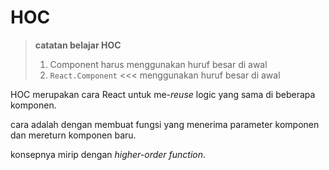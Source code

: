 # HOC

> **catatan belajar HOC**
>
> 1. Component harus menggunakan huruf besar di awal
> 2. `React.Component` <<< menggunakan huruf besar di awal

HOC merupakan cara React untuk me-_reuse_ logic yang sama di beberapa komponen.

cara adalah dengan membuat fungsi yang menerima parameter komponen dan mereturn komponen baru.

konsepnya mirip dengan _higher-order function_.
